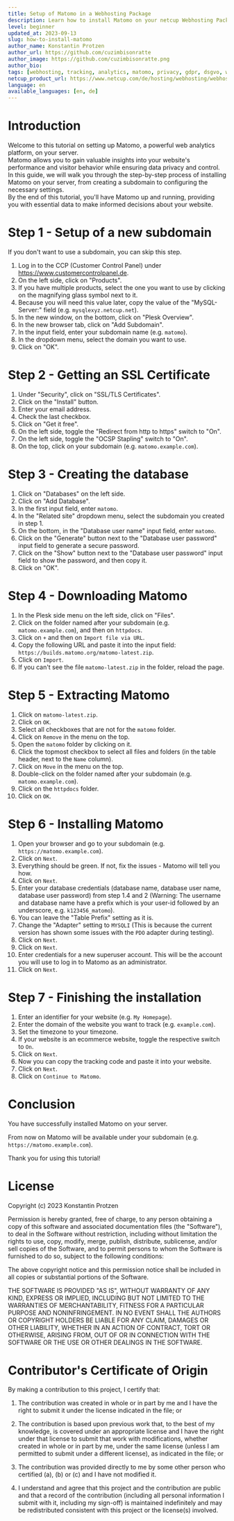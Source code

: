 ```yaml
---
title: Setup of Matomo in a Webhosting Package
description: Learn how to install Matomo on your netcup Webhosting Package to track your website visitors without violating their privacy.
level: beginner
updated_at: 2023-09-13
slug: how-to-install-matomo
author_name: Konstantin Protzen
author_url: https://github.com/cuzimbisonratte
author_image: https://github.com/cuzimbisonratte.png
author_bio:
tags: [webhosting, tracking, analytics, matomo, privacy, gdpr, dsgvo, website, homepage,]
netcup_product_url: https://www.netcup.com/de/hosting/webhosting/webhosting-1000-nue
language: en
available_languages: [en, de]
---
```


# Introduction

Welcome to this tutorial on setting up Matomo, a powerful web analytics platform, on your server.  
Matomo allows you to gain valuable insights into your website's performance and visitor behavior while ensuring data privacy and control.  
In this guide, we will walk you through the step-by-step process of installing Matomo on your server, from creating a subdomain to configuring the necessary settings.  
By the end of this tutorial, you'll have Matomo up and running, providing you with essential data to make informed decisions about your website.

# Step 1 - Setup of a new subdomain

If you don't want to use a subdomain, you can skip this step.

1. Log in to the CCP (Customer Control Panel) under https://www.customercontrolpanel.de.
2. On the left side, click on "Products".
3. If you have multiple products, select the one you want to use by clicking on the magnifying glass symbol next to it.
4. Because you will need this value later, copy the value of the "MySQL-Server:" field (e.g. `mysqlexyz.netcup.net`).
5. In the new window, on the bottom, click on "Plesk Overview".
6. In the new browser tab, click on "Add Subdomain".
7. In the input field, enter your subdomain name (e.g. `matomo`).
8. In the dropdown menu, select the domain you want to use.
9. Click on "OK".

# Step 2 - Getting an SSL Certificate

1. Under "Security", click on "SSL/TLS Certificates".
2. Click on the "Install" button.
3. Enter your email address.
4. Check the last checkbox.
5. Click on "Get it free".
6. On the left side, toggle the "Redirect from http to https" switch to "On".
7. On the left side, toggle the "OCSP Stapling" switch to "On".
8. On the top, click on your subdomain (e.g. `matomo.example.com`).

# Step 3 - Creating the database

1. Click on "Databases" on the left side.
2. Click on "Add Database".
3. In the first input field, enter `matomo`.
4. In the "Related site" dropdown menu, select the subdomain you created in step 1.
5. On the bottom, in the "Database user name" input field, enter `matomo`.
6. Click on the "Generate" button next to the "Database user password" input field to generate a secure password.
7. Click on the "Show" button next to the "Database user password" input field to show the password, and then copy it.
8. Click on "OK".

# Step 4 - Downloading Matomo

1. In the Plesk side menu on the left side, click on "Files".
2. Click on the folder named after your subdomain (e.g. `matomo.example.com`), and then on `httpdocs`.
3. Click on `+` and then on `Import file via URL`.
4. Copy the following URL and paste it into the input field: `https://builds.matomo.org/matomo-latest.zip`.
5. Click on `Import`.
6. If you can't see the file `matomo-latest.zip` in the folder, reload the page.

# Step 5 - Extracting Matomo

1. Click on `matomo-latest.zip`.
2. Click on `OK`.
3. Select all checkboxes that are not for the `matomo` folder.
4. Click on `Remove` in the menu on the top.
5. Open the `matomo` folder by clicking on it.
6. Click the topmost checkbox to select all files and folders (in the table header, next to the `Name` column).
7. Click on `Move` in the menu on the top.
8. Double-click on the folder named after your subdomain (e.g. `matomo.example.com`).
9. Click on the `httpdocs` folder.
10. Click on `OK`.

# Step 6 - Installing Matomo

1. Open your browser and go to your subdomain (e.g. `https://matomo.example.com`).
2. Click on `Next`.
3. Everything should be green. If not, fix the issues - Matomo will tell you how.
4. Click on `Next`.
5. Enter your database credentials (database name, database user name, database user password) from step 1.4 and 2 (Warning: The username and database name have a prefix which is your user-id followed by an underscore, e.g. `k123456_matomo`).
6. You can leave the "Table Prefix" setting as it is.
7. Change the "Adapter" setting to `MYSQLI` (This is because the current version has shown some issues with the `PDO` adapter during testing).
8. Click on `Next`.
9. Click on `Next`.
10. Enter credentials for a new superuser account. This will be the account you will use to log in to Matomo as an administrator.
11. Click on `Next`.

# Step 7 - Finishing the installation

1. Enter an identifier for your website (e.g. `My Homepage`).
2. Enter the domain of the website you want to track (e.g. `example.com`).
3. Set the timezone to your timezone.
4. If your website is an ecommerce website, toggle the respective switch to `On`.
5. Click on `Next`.
6. Now you can copy the tracking code and paste it into your website.
7. Click on `Next`.
8. Click on `Continue to Matomo`.

# Conclusion

You have successfully installed Matomo on your server.

From now on Matomo will be available under your subdomain (e.g. `https://matomo.example.com`).

Thank you for using this tutorial!

# License

Copyright (c) 2023 Konstantin Protzen

Permission is hereby granted, free of charge, to any person obtaining a copy of this software and associated documentation files (the "Software"), to deal in the Software without restriction, including without limitation the rights to use, copy, modify, merge, publish, distribute, sublicense, and/or sell copies of the Software, and to permit persons to whom the Software is furnished to do so, subject to the following conditions:

The above copyright notice and this permission notice shall be included in all copies or substantial portions of the Software.

THE SOFTWARE IS PROVIDED "AS IS", WITHOUT WARRANTY OF ANY KIND, EXPRESS OR IMPLIED, INCLUDING BUT NOT LIMITED TO THE WARRANTIES OF MERCHANTABILITY, FITNESS FOR A PARTICULAR PURPOSE AND NONINFRINGEMENT. IN NO EVENT SHALL THE AUTHORS OR COPYRIGHT HOLDERS BE LIABLE FOR ANY CLAIM, DAMAGES OR OTHER LIABILITY, WHETHER IN AN ACTION OF CONTRACT, TORT OR OTHERWISE, ARISING FROM, OUT OF OR IN CONNECTION WITH THE SOFTWARE OR THE USE OR OTHER DEALINGS IN THE SOFTWARE.

# Contributor's Certificate of Origin

By making a contribution to this project, I certify that:

1.  The contribution was created in whole or in part by me and I have the right to submit it under the license indicated in the file; or

2.  The contribution is based upon previous work that, to the best of my knowledge, is covered under an appropriate license and I have the right under that license to submit that work with modifications, whether created in whole or in part by me, under the same license (unless I am permitted to submit under a different license), as indicated in the file; or

3.  The contribution was provided directly to me by some other person who certified (a), (b) or (c) and I have not modified it.

4.  I understand and agree that this project and the contribution are public and that a record of the contribution (including all personal information I submit with it, including my sign-off) is maintained indefinitely and may be redistributed consistent with this project or the license(s) involved.
